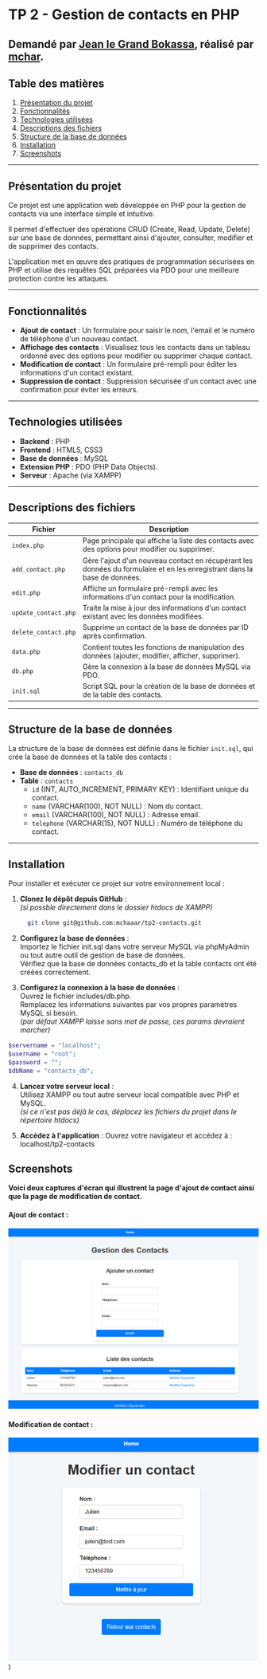 # TP 2 - Gestion de contacts en PHP

## Demandé par [Jean le Grand Bokassa](https://github.com/jlbokass), réalisé par [mchar](https://github.com/mchaaar).

## Table des matières
1. [Présentation du projet](#présentation-du-projet)
2. [Fonctionnalités](#fonctionnalités)
3. [Technologies utilisées](#technologies-utilisées)
4. [Descriptions des fichiers](#descriptions-des-fichiers)
5. [Structure de la base de données](#structure-de-la-base-de-données)
6. [Installation](#installation)
7. [Screenshots](#screenshots)

---

## Présentation du projet
Ce projet est une application web développée en PHP pour la gestion de contacts via une interface simple et intuitive.  

Il permet d'effectuer des opérations CRUD (Create, Read, Update, Delete) sur une base de données, permettant ainsi d'ajouter, consulter, modifier et de supprimer des contacts.  

L'application met en œuvre des pratiques de programmation sécurisées en PHP et utilise des requêtes SQL préparées via PDO pour une meilleure protection contre les attaques.  

---

## Fonctionnalités
- **Ajout de contact** : Un formulaire pour saisir le nom, l'email et le numéro de téléphone d'un nouveau contact.
- **Affichage des contacts** : Visualisez tous les contacts dans un tableau ordonné avec des options pour modifier ou supprimer chaque contact.
- **Modification de contact** : Un formulaire pré-rempli pour éditer les informations d'un contact existant.
- **Suppression de contact** : Suppression sécurisée d'un contact avec une confirmation pour éviter les erreurs.

---

## Technologies utilisées
- **Backend** : PHP
- **Frontend** : HTML5, CSS3
- **Base de données** : MySQL
- **Extension PHP** : PDO (PHP Data Objects).
- **Serveur** : Apache (via XAMPP)

---

## Descriptions des fichiers

| Fichier              | Description |
|----------------------|-------------|
| `index.php`          | Page principale qui affiche la liste des contacts avec des options pour modifier ou supprimer. |
| `add_contact.php`    | Gère l'ajout d'un nouveau contact en récupérant les données du formulaire et en les enregistrant dans la base de données. |
| `edit.php`           | Affiche un formulaire pré-rempli avec les informations d'un contact pour la modification. |
| `update_contact.php` | Traite la mise à jour des informations d'un contact existant avec les données modifiées. |
| `delete_contact.php` | Supprime un contact de la base de données par ID après confirmation. |
| `data.php`           | Contient toutes les fonctions de manipulation des données (ajouter, modifier, afficher, supprimer). |
| `db.php`             | Gère la connexion à la base de données MySQL via PDO. |
| `init.sql`           | Script SQL pour la création de la base de données et de la table des contacts. |

---

## Structure de la base de données
La structure de la base de données est définie dans le fichier `init.sql`, qui crée la base de données et la table des contacts :

- **Base de données** : `contacts_db`
- **Table** : `contacts`
  - `id` (INT, AUTO_INCREMENT, PRIMARY KEY) : Identifiant unique du contact.
  - `name` (VARCHAR(100), NOT NULL) : Nom du contact.
  - `email` (VARCHAR(100), NOT NULL) : Adresse email.
  - `telephone` (VARCHAR(15), NOT NULL) : Numéro de téléphone du contact.

---

## Installation
Pour installer et exécuter ce projet sur votre environnement local :

1. **Clonez le dépôt depuis GitHub** :  
  *(si possble directement dans le dossier htdocs de XAMPP)*
   ```bash
     git clone git@github.com:mchaaar/tp2-contacts.git
   ```

3. **Configurez la base de données** :  
Importez le fichier init.sql dans votre serveur MySQL via phpMyAdmin ou tout autre outil de gestion de base de données.  
Vérifiez que la base de données contacts_db et la table contacts ont été créées correctement.  

4. **Configurez la connexion à la base de données** :  
Ouvrez le fichier includes/db.php.  
Remplacez les informations suivantes par vos propres paramètres MySQL si besoin.  
*(par défaut XAMPP laisse sans mot de passe, ces params devraient marcher)*  
```php
$servername = "localhost";
$username = "root";
$password = "";
$dbName = "contacts_db";
```

4. **Lancez votre serveur local** :  
Utilisez XAMPP ou tout autre serveur local compatible avec PHP et MySQL.  
*(si ce n'est pas déjà le cas, déplacez les fichiers du projet dans le répertoire htdocs)*

5. **Accédez à l'application** :
Ouvrez votre navigateur et accédez à :
localhost/tp2-contacts

## Screenshots
**Voici deux captures d'écran qui illustrent la page d'ajout de contact ainsi que la page de modification de contact.**

#### Ajout de contact :

![capture d'écran de la page d'ajout de contact](https://github.com/mchaaar/tp2-contacts/blob/main/github/gestionDesContactsHome.png)

#### Modification de contact :

![capture d'écran de la page de modification de contact](https://github.com/mchaaar/tp2-contacts/blob/main/github/gestionDesContactsModification.png))
